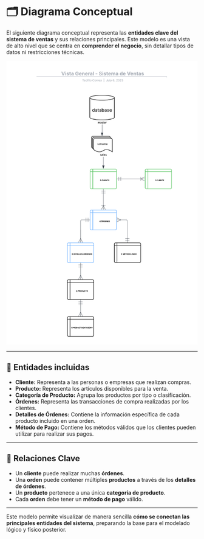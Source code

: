 # 🗂️ Diagrama Conceptual

El siguiente diagrama conceptual representa las **entidades clave del sistema de ventas** y sus relaciones principales. Este modelo es una vista de alto nivel que se centra en **comprender el negocio**, sin detallar tipos de datos ni restricciones técnicas.

![Diagrama Conceptual](diagrama_conceptual.png)

---

## 📌 Entidades incluidas

- **Cliente:** Representa a las personas o empresas que realizan compras.
- **Producto:** Representa los artículos disponibles para la venta.
- **Categoría de Producto:** Agrupa los productos por tipo o clasificación.
- **Órdenes:** Representa las transacciones de compra realizadas por los clientes.
- **Detalles de Órdenes:** Contiene la información específica de cada producto incluido en una orden.
- **Método de Pago:** Contiene los métodos válidos que los clientes pueden utilizar para realizar sus pagos.

---

## 🔗 Relaciones Clave

- Un **cliente** puede realizar muchas **órdenes**.
- Una **orden** puede contener múltiples **productos** a través de los **detalles de órdenes**.
- Un **producto** pertenece a una única **categoría de producto**.
- Cada **orden** debe tener un **método de pago** válido.

---

Este modelo permite visualizar de manera sencilla **cómo se conectan las principales entidades del sistema**, preparando la base para el modelado lógico y físico posterior.